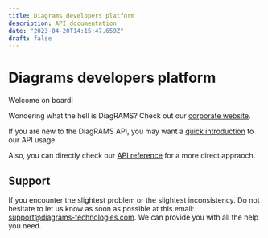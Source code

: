 ```yaml
---
title: Diagrams developers platform
description: API documentation
date: "2023-04-20T14:15:47.659Z"
draft: false
---
```


# Diagrams developers platform

Welcome on board!

Wondering what the hell is DiagRAMS? Check out our [corporate website](https://diagrams-technologies.com/en/home/).

If you are new to the DiagRAMS API, you may want a [quick introduction](/authentication) to our API usage.

Also, you can directly check our [API reference](/api-reference) for a more direct appraoch.

## Support
If you encounter the slightest problem or the slightest inconsistency. Do not hesitate to let us know as soon as possible at this email: [support@diagrams-technologies.com](mailto:support@diagrams-technologies.com?subject=Help+on+DiagRAMS+API).
We can provide you with all the help you need.

